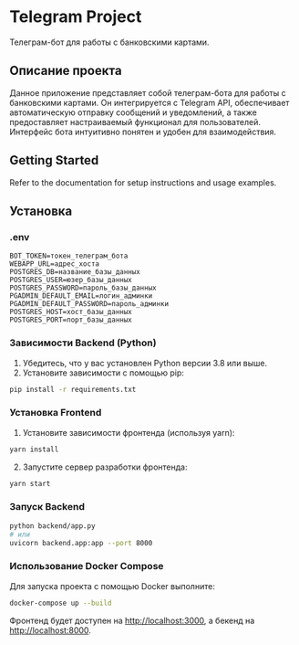 # Telegram Project

Телеграм-бот для работы с банковскими картами.

## Описание проекта

Данное приложение представляет собой телеграм-бота для работы с банковскими картами. Он интегрируется с Telegram API, обеспечивает автоматическую отправку сообщений и уведомлений, а также предоставляет настраиваемый функционал для пользователей. Интерфейс бота интуитивно понятен и удобен для взаимодействия.

## Getting Started

Refer to the documentation for setup instructions and usage examples.

## Установка

### .env

```env
BOT_TOKEN=токен_телеграм_бота
WEBAPP_URL=адрес_хоста
POSTGRES_DB=название_базы_данных
POSTGRES_USER=юзер_базы_данных
POSTGRES_PASSWORD=пароль_базы_данных
PGADMIN_DEFAULT_EMAIL=логин_админки
PGADMIN_DEFAULT_PASSWORD=пароль_админки
POSTGRES_HOST=хост_базы_данных
POSTGRES_PORT=порт_базы_данных
```

### Зависимости Backend (Python)

1. Убедитесь, что у вас установлен Python версии 3.8 или выше.
2. Установите зависимости с помощью pip:

```bash
pip install -r requirements.txt
```

### Установка Frontend

1. Установите зависимости фронтенда (используя yarn):

```bash
yarn install
```

2. Запустите сервер разработки фронтенда:

```bash
yarn start
```

### Запуск Backend

```bash
python backend/app.py
# или
uvicorn backend.app:app --port 8000
```

### Использование Docker Compose

Для запуска проекта с помощью Docker выполните:

```bash
docker-compose up --build
```

Фронтенд будет доступен на [http://localhost:3000](http://localhost:3000), а бекенд на [http://localhost:8000](http://localhost:8000).
